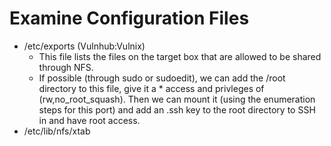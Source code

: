 # Examine Configuration Files

* /etc/exports \(Vulnhub:Vulnix\)
  * This file lists the files on the target box that are allowed to be shared through NFS.
  * If possible \(through sudo or sudoedit\), we can add the /root directory to this file, give it a \* access and privleges of \(rw,no\_root\_squash\).  Then we can mount it \(using the enumeration steps for this port\) and add an .ssh key to the root directory to SSH in and have root access.
* /etc/lib/nfs/xtab

